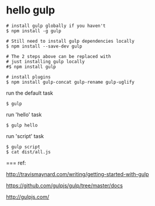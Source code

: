 hello gulp
=====

```
# install gulp globally if you haven't
$ npm install -g gulp

# Still need to install gulp dependencies locally
$ npm install --save-dev gulp

# The 2 steps above can be replaced with
# just installing gulp locally
#$ npm install gulp

# install plugins
$ npm install gulp-concat gulp-rename gulp-uglify
```

run the default task
```
$ gulp
```

run 'hello' task
```
$ gulp hello
```

run 'script' task
```
$ gulp script
$ cat dist/all.js
```

===
ref:

http://travismaynard.com/writing/getting-started-with-gulp

https://github.com/gulpjs/gulp/tree/master/docs

http://gulpjs.com/

